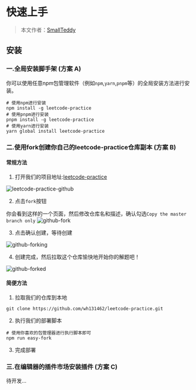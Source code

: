 # 快速上手

> 本文作者：[SmallTeddy](https://github.com/SmallTeddy)

## 安装

### 一.全局安装脚手架 (方案 A)

你可以使用任意npm包管理软件（例如`npm`,`yarn`,`pnpm`等）的全局安装方法进行安装。

```shell
# 使用npm进行安装
npm install -g leetcode-practice
# 使用pnpm进行安装
pnpm install -g leetcode-practice
# 使用yarn进行安装
yarn global install leetcode-practice
```

### 二.使用fork创建你自己的leetcode-practice仓库副本 (方案 B)

#### 常规方法

1. 打开我们的项目地址:[leetcode-practice](https://github.com/wh131462/leetcode-practice)

![leetcode-practice-github](/images/leetcode-practice-github.png)

2. 点击`fork`按钮

你会看到这样的一个页面，然后修改仓库名和描述，确认勾选`Copy the master branch only`
![github-fork](/images/github-fork.png)

3. 点击确认创建，等待创建

![github-forking](/images/github-forking.png)

4. 创建完成，然后拉取这个仓库愉快地开始你的解题吧！

![github-forked](/images/github-forked.png)

#### 简便方法

1. 拉取我们的仓库到本地

```shell
git clone https://github.com/wh131462/leetcode-practice.git
```

2. 执行我们的部署脚本

```shell
# 使用你喜欢的包管理器进行执行脚本即可
npm run easy-fork
```

3. 完成部署

### 三.在编辑器的插件市场安装插件 (方案 C)

待开发...

